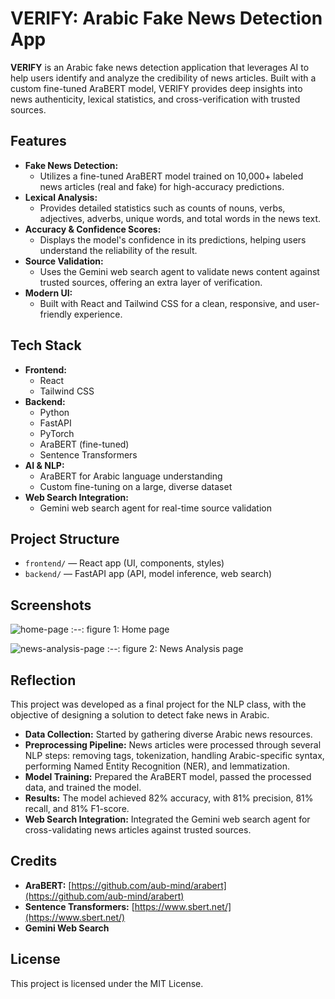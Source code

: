 # VERIFY: Arabic Fake News Detection App

**VERIFY** is an Arabic fake news detection application that leverages AI to help users identify and analyze the credibility of news articles. Built with a custom fine-tuned AraBERT model, VERIFY provides deep insights into news authenticity, lexical statistics, and cross-verification with trusted sources.

## Features

- **Fake News Detection:**
  - Utilizes a fine-tuned AraBERT model trained on 10,000+ labeled news articles (real and fake) for high-accuracy predictions.
- **Lexical Analysis:**
  - Provides detailed statistics such as counts of nouns, verbs, adjectives, adverbs, unique words, and total words in the news text.
- **Accuracy & Confidence Scores:**
  - Displays the model's confidence in its predictions, helping users understand the reliability of the result.
- **Source Validation:**
  - Uses the Gemini web search agent to validate news content against trusted sources, offering an extra layer of verification.
- **Modern UI:**
  - Built with React and Tailwind CSS for a clean, responsive, and user-friendly experience.

## Tech Stack

- **Frontend:**
  - React
  - Tailwind CSS
- **Backend:**
  - Python
  - FastAPI
  - PyTorch
  - AraBERT (fine-tuned)
  - Sentence Transformers
- **AI & NLP:**
  - AraBERT for Arabic language understanding
  - Custom fine-tuning on a large, diverse dataset
- **Web Search Integration:**
  - Gemini web search agent for real-time source validation


## Project Structure

- `frontend/` — React app (UI, components, styles)
- `backend/` — FastAPI app (API, model inference, web search)


## Screenshots
![home-page](https://drive.usercontent.google.com/download?id=1vSnS6MPeFCT5Bu3gOjPN24WvE359jPU8)
 :--:
 figure 1: Home page

![news-analysis-page](https://drive.usercontent.google.com/download?id=1Q23_Pr_Vc19pW-5kOgknC4AVRatEqeyT)
:--:
 figure 2: News Analysis page


## Reflection

This project was developed as a final project for the NLP class, with the objective of designing a solution to detect fake news in Arabic.

- **Data Collection:** Started by gathering diverse Arabic news resources.
- **Preprocessing Pipeline:** News articles were processed through several NLP steps: removing tags, tokenization, handling Arabic-specific syntax, performing Named Entity Recognition (NER), and lemmatization.
- **Model Training:** Prepared the AraBERT model, passed the processed data, and trained the model.
- **Results:** The model achieved 82% accuracy, with 81% precision, 81% recall, and 81% F1-score.
- **Web Search Integration:** Integrated the Gemini web search agent for cross-validating news articles against trusted sources.


## Credits

- **AraBERT:** [https://github.com/aub-mind/arabert](https://github.com/aub-mind/arabert)
- **Sentence Transformers:** [https://www.sbert.net/](https://www.sbert.net/)
- **Gemini Web Search**

## License

This project is licensed under the MIT License.
